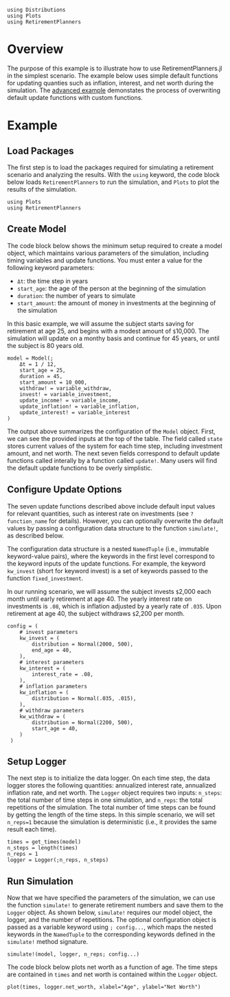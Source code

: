 ```@setup intermediate
using Distributions
using Plots
using RetirementPlanners
```
# Overview

The purpose of this example is to illustrate how to use RetirementPlanners.jl in the simplest scenario. The example below uses simple default functions for updating quanties such as inflation, interest, and net worth during the simulation. The [advanced example](advanced_example.md) demonstates the process of overwriting default update functions with custom functions. 

# Example 

## Load Packages

The first step is to load the packages required for simulating a retirement scenario and analyzing the results. With the `using` keyword, the code block below loads `RetirementPlanners` to run the simulation, and `Plots` to plot the results of the simulation. 

```@example intermediate 
using Plots
using RetirementPlanners
```

## Create Model

The code block below shows the minimum setup required to create a model object, which maintains various parameters of the simulation, including timing variables and update functions. You must enter a value for the following keyword parameters:

- `Δt`: the time step in years 
- `start_age`: the age of the person at the beginning of the simulation
- `duration`: the number of years to simulate
- `start_amount`: the amount of money in investments at the beginning of the simulation

In this basic example, we will assume the subject starts saving for retirement at age 25, and begins with a modest amount of `$`10,000. The simulation will update on a monthy basis and continue for 45 years, or until the subject is 80 years old. 

```@example intermediate 
model = Model(;
    Δt = 1 / 12,
    start_age = 25,
    duration = 45,
    start_amount = 10_000,
    withdraw! = variable_withdraw,
    invest! = variable_investment,
    update_income! = variable_income,
    update_inflation! = variable_inflation,
    update_interest! = variable_interest 
)
```

The output above summarizes the configuration of the `Model` object. First, we can see the provided inputs at the top of the table. The field called `state` stores current values of the system for each time step, including investment amount, and net worth. The next seven fields correspond to default update functions called interally by a function called `update!`. Many users will find the default update functions to be overly simplistic. 

## Configure Update Options

The seven update functions described above include default input values for relevant quantities, such as interest rate on investments (see `? function_name` for details). However, you can optionally overwrite the default values by passing a configuration data structure to the function `simulate!`, as described below. 

The configuration data structure is a nested `NamedTuple` (i.e., immutable keyword-value pairs), where the keywords in the first level correspond to the keyword inputs of the update functions. For example, the keyword `kw_invest` (short for keyword invest) is a set of keywords passed to the function `fixed_investment`.

In our running scenario, we will assume the subject invests `$`2,000 each month until early retirement at age 40. The yearly interest rate on investments is `.08`, which is inflation adjusted by a yearly rate of `.035`. Upon retirement at age 40, the subject withdraws `$`2,200 per month.  

```@example intermediate 
config = (
    # invest parameters
    kw_invest = (
        distribution = Normal(2000, 500),
        end_age = 40,
    ),
    # interest parameters
    kw_interest = (
        interest_rate = .08,
    ),
    # inflation parameters
    kw_inflation = (
        distribution = Normal(.035, .015),
    ),
    # withdraw parameters 
    kw_withdraw = (
        distribution = Normal(2200, 500),
        start_age = 40,
    )
 )
```
## Setup Logger

The next step is to initialize the data logger. On each time step, the data logger stores the following quantities: annualized interest rate, annualized inflation rate, and net worth. The `Logger` object requires two inputs: `n_steps`: the total number of time steps in one simulation, and `n_reps`: the total repetitions of the simulation. The total number of time steps can be found by getting the length of the time steps. In this simple scenario, we will set `n_reps=1` because the simulation is deterministic (i.e., it provides the same result each time). 

```@example intermediate 
times = get_times(model)
n_steps = length(times)
n_reps = 1
logger = Logger(;n_reps, n_steps)
```

## Run Simulation

Now that we have specified the parameters of the simulation, we can use the function `simulate!` to generate retirement numbers and save them to the `Logger` object. As shown below, `simulate!` requires our model object, the logger, and the number of repetitions. The optional configuration object is passed as a variable keyword using `; config...`, which maps the nested keywords in the `NamedTuple` to the corresponding keywords defined in the `simulate!` method signature. 

```@example basic
simulate!(model, logger, n_reps; config...)
```

The code block below plots net worth as a function of age. The time steps are contained in `times` and net worth is contained within the `Logger` object. 

```@example intermediate 
plot(times, logger.net_worth, xlabel="Age", ylabel="Net Worth")
```